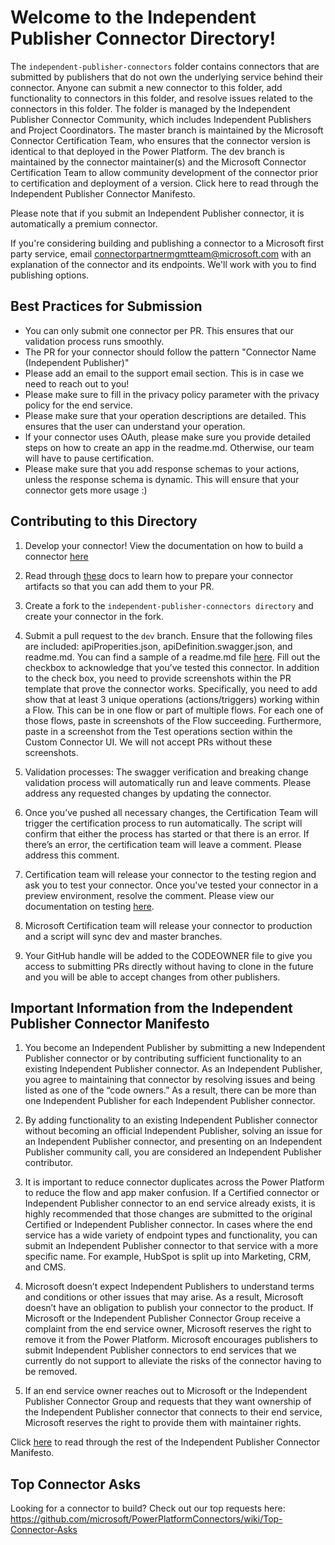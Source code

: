 # Welcome to the Independent Publisher Connector Directory!

The ```independent-publisher-connectors``` folder contains connectors that are submitted by publishers that do not own the underlying service behind their connector. 
Anyone can submit a new connector to this folder, add functionality to connectors in this folder, and resolve issues related to the connectors in this folder. The folder 
is managed by the Independent Publisher Connector Community, which includes Independent Publishers and Project Coordinators. The master branch is maintained by the Microsoft 
Connector Certification Team, who ensures that the connector version is identical to that deployed in the Power Platform. The dev branch is maintained by the connector
maintainer(s) and the Microsoft Connector Certification Team to allow community development of the connector prior to certification and deployment of a version. 
Click here to read through the Independent Publisher Connector Manifesto.

Please note that if you submit an Independent Publisher connector, it is automatically a premium connector. 

If you're considering building and publishing a connector to a Microsoft first party service, email connectorpartnermgmtteam@microsoft.com with an explanation of the connector and its endpoints. We'll work with you to find publishing options.

## Best Practices for Submission
- You can only submit one connector per PR. This ensures that our validation process runs smoothly.
- The PR for your connector should follow the pattern "Connector Name (Independent Publisher)"
- Please add an email to the support email section. This is in case we need to reach out to you! 
- Please make sure to fill in the privacy policy parameter with the privacy policy for the end service.
- Please make sure that your operation descriptions are detailed. This ensures that the user can understand your operation.
- If your connector uses OAuth, please make sure you provide detailed steps on how to create an app in the readme.md. Otherwise, our team will have to pause certification.
- Please make sure that you add response schemas to your actions, unless the response schema is dynamic. This will ensure that your connector gets more usage :)

## Contributing to this Directory

1. Develop your connector! View the documentation on how to build a connector [here](https://docs.microsoft.com/en-us/connectors/custom-connectors/define-blank)

2. Read through [these](https://docs.microsoft.com/en-us/connectors/custom-connectors/certification-submission-ip) docs to learn how to prepare your connector artifacts so that you can add them to your PR.

3. Create a fork to the ```independent-publisher-connectors directory``` and create your connector in the fork.

4. Submit a pull request to the ```dev``` branch. Ensure that the following files are included: apiProperities.json, apiDefinition.swagger.json, and readme.md. You can find a sample of a readme.md file [here](https://github.com/microsoft/PowerPlatformConnectors/blob/dev/custom-connectors/AzureKeyVault/Readme.md). Fill out the checkbox to acknowledge that you’ve tested this connector. In addition to the check box, you need to provide screenshots within the PR template that prove the connector works. Specifically, you need to add show that at least 3 unique operations (actions/triggers) working within a Flow. This can be in one flow or part of multiple flows. For each one of those flows, paste in screenshots of the Flow succeeding. Furthermore, paste in a screenshot from the Test operations section within the Custom Connector UI. We will not accept PRs without these screenshots.

5. Validation processes: The swagger verification and breaking change validation process will automatically run and leave comments. Please address any requested changes by updating the connector.

6. Once you’ve pushed all necessary changes, the Certification Team will trigger the certification process to run automatically. The script will confirm that either the process has started or that there is an error. If there’s an error, the certification team will leave a comment. Please address this comment.

7. Certification team will release your connector to the testing region and ask you to test your connector. Once you've tested your connector in a preview environment, resolve the comment. Please view our documentation on testing [here](https://docs.microsoft.com/en-us/connectors/custom-connectors/certification-testing). 

8. Microsoft Certification team will release your connector to production and a script will sync dev and master branches.

9. Your GitHub handle will be added to the CODEOWNER file to give you access to submitting PRs directly without having to clone in the future and you will be able to accept changes from other publishers.

## Important Information from the Independent Publisher Connector Manifesto

1. You become an Independent Publisher by submitting a new Independent Publisher connector or by contributing sufficient functionality to an existing Independent Publisher connector. As an Independent Publisher, you agree to maintaining that connector by resolving issues and being listed as one of the “code owners.” As a result, there can be more than one Independent Publisher for each Independent Publisher connector.

2. By adding functionality to an existing Independent Publisher connector without becoming an official Independent Publisher, solving an issue for an Independent Publisher connector, and presenting on an Independent Publisher community call, you are considered an Independent Publisher contributor.

3. It is important to reduce connector duplicates across the Power Platform to reduce the flow and app maker confusion. If a Certified connector or Independent Publisher connector to an end service already exists, it is highly recommended that those changes are submitted to the original Certified or Independent Publisher connector. In cases where the end service has a wide variety of endpoint types and functionality, you can submit an Independent Publisher connector to that service with a more specific name. For example, HubSpot is split up into Marketing, CRM, and CMS.

4. Microsoft doesn’t expect Independent Publishers to understand terms and conditions or other issues that may arise. As a result, Microsoft doesn’t have an obligation to publish your connector to the product. If Microsoft or the Independent Publisher Connector Group receive a complaint from the end service owner, Microsoft reserves the right to remove it from the Power Platform. Microsoft encourages publishers to submit Independent Publisher connectors to end services that we currently do not support to alleviate the risks of the connector having to be removed.

5. If an end service owner reaches out to Microsoft or the Independent Publisher Connector Group and requests that they want ownership of the Independent Publisher connector that connects to their end service, Microsoft reserves the right to provide them with maintainer rights.

Click [here](https://github-wiki-see.page/m/microsoft/PowerPlatformConnectors/wiki/Independent-Publisher-Connector-Group-%22Manifesto%22) to read through the rest of the Independent Publisher Connector Manifesto.

## Top Connector Asks

Looking for a connector to build? Check out our top requests here: https://github.com/microsoft/PowerPlatformConnectors/wiki/Top-Connector-Asks
